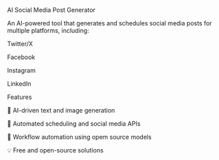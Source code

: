 AI Social Media Post Generator    

An AI-powered tool that generates and schedules social media posts for multiple platforms, including:

 Twitter/X

 Facebook

 Instagram

 LinkedIn

Features

🚀 AI-driven text and image generation

📅 Automated scheduling  and social media APIs

🤖 Workflow automation using opem source models

💡 Free and open-source solutions
